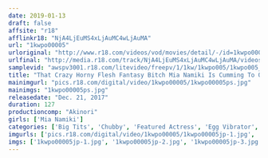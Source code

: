 ```yaml
---
date: 2019-01-13
draft: false
affsite: "r18"
afflinkr18: "NjA4LjEuMS4xLjAuMC4wLjAuMA"
url: "1kwpo00005"
urloriginal: "http://www.r18.com/videos/vod/movies/detail/-/id=1kwpo00005"
urlfinal: "http://media.r18.com/track/NjA4LjEuMS4xLjAuMC4wLjAuMA/videos/vod/movies/detail/-/id=1kwpo00005"
samplevid: "awspv3001.r18.com/litevideo/freepv/1/1kw/1kwpo005/1kwpo005_dmb_w.mp4"
title: "That Crazy Horny Flesh Fantasy Bitch Mia Namiki Is Cumming To Our Farm!! Would You Like To Sink Yourself In Her Alluring Folds Of Fat?"
mainimgurl: "pics.r18.com/digital/video/1kwpo00005/1kwpo00005ps.jpg"
mainimgs: "1kwpo00005ps.jpg"
releasedate: "Dec. 21, 2017"
duration: 127
productioncomp: "Akinori"
girls: ['Mia Namiki']
categories: ['Big Tits', 'Chubby', 'Featured Actress', 'Egg Vibrator', 'Threesome / Foursome', 'Huge Tits', 'Hi-Def']
imgurls: ['pics.r18.com/digital/video/1kwpo00005/1kwpo00005jp-1.jpg', 'pics.r18.com/digital/video/1kwpo00005/1kwpo00005jp-2.jpg', 'pics.r18.com/digital/video/1kwpo00005/1kwpo00005jp-3.jpg', 'pics.r18.com/digital/video/1kwpo00005/1kwpo00005jp-4.jpg', 'pics.r18.com/digital/video/1kwpo00005/1kwpo00005jp-5.jpg', 'pics.r18.com/digital/video/1kwpo00005/1kwpo00005jp-6.jpg', 'pics.r18.com/digital/video/1kwpo00005/1kwpo00005jp-7.jpg', 'pics.r18.com/digital/video/1kwpo00005/1kwpo00005jp-8.jpg', 'pics.r18.com/digital/video/1kwpo00005/1kwpo00005jp-9.jpg', 'pics.r18.com/digital/video/1kwpo00005/1kwpo00005jp-10.jpg', 'pics.r18.com/digital/video/1kwpo00005/1kwpo00005jp-11.jpg', 'pics.r18.com/digital/video/1kwpo00005/1kwpo00005jp-12.jpg', 'pics.r18.com/digital/video/1kwpo00005/1kwpo00005jp-13.jpg', 'pics.r18.com/digital/video/1kwpo00005/1kwpo00005jp-14.jpg', 'pics.r18.com/digital/video/1kwpo00005/1kwpo00005jp-15.jpg', 'pics.r18.com/digital/video/1kwpo00005/1kwpo00005jp-16.jpg', 'pics.r18.com/digital/video/1kwpo00005/1kwpo00005jp-17.jpg', 'pics.r18.com/digital/video/1kwpo00005/1kwpo00005jp-18.jpg', 'pics.r18.com/digital/video/1kwpo00005/1kwpo00005jp-19.jpg', 'pics.r18.com/digital/video/1kwpo00005/1kwpo00005jp-20.jpg']
imgs: ['1kwpo00005jp-1.jpg', '1kwpo00005jp-2.jpg', '1kwpo00005jp-3.jpg', '1kwpo00005jp-4.jpg', '1kwpo00005jp-5.jpg', '1kwpo00005jp-6.jpg', '1kwpo00005jp-7.jpg', '1kwpo00005jp-8.jpg', '1kwpo00005jp-9.jpg', '1kwpo00005jp-10.jpg', '1kwpo00005jp-11.jpg', '1kwpo00005jp-12.jpg', '1kwpo00005jp-13.jpg', '1kwpo00005jp-14.jpg', '1kwpo00005jp-15.jpg', '1kwpo00005jp-16.jpg', '1kwpo00005jp-17.jpg', '1kwpo00005jp-18.jpg', '1kwpo00005jp-19.jpg', '1kwpo00005jp-20.jpg']
---
```

